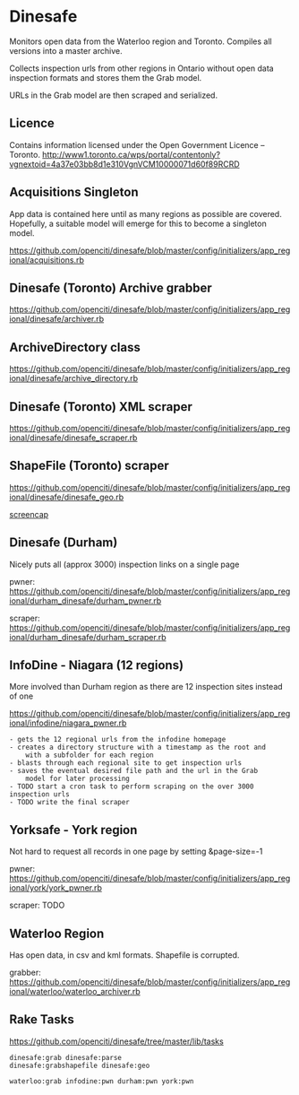 Dinesafe
===

Monitors open data from the Waterloo region and Toronto.
Compiles all versions into a master archive.

Collects inspection urls from other regions in Ontario without
open data inspection formats and stores them the Grab model.

URLs in the Grab model are then scraped and serialized.

Licence
---
Contains information licensed under the Open Government Licence – Toronto.
http://www1.toronto.ca/wps/portal/contentonly?vgnextoid=4a37e03bb8d1e310VgnVCM10000071d60f89RCRD

Acquisitions Singleton
---
App data is contained here until as many regions as possible are covered.
Hopefully, a suitable model will emerge for this to become a singleton model.

https://github.com/openciti/dinesafe/blob/master/config/initializers/app_regional/acquisitions.rb


Dinesafe (Toronto) Archive grabber
---
https://github.com/openciti/dinesafe/blob/master/config/initializers/app_regional/dinesafe/archiver.rb

ArchiveDirectory class
---
https://github.com/openciti/dinesafe/blob/master/config/initializers/app_regional/dinesafe/archive_directory.rb

Dinesafe (Toronto) XML scraper
---
https://github.com/openciti/dinesafe/blob/master/config/initializers/app_regional/dinesafe/dinesafe_scraper.rb

ShapeFile (Toronto) scraper
---
https://github.com/openciti/dinesafe/blob/master/config/initializers/app_regional/dinesafe/dinesafe_geo.rb

[screencap](https://raw.githubusercontent.com/openciti/dinesafe/master/app/assets/images/dev_screenshots/geo.png)


Dinesafe (Durham)
---
Nicely puts all (approx 3000) inspection links on a single page

pwner:
https://github.com/openciti/dinesafe/blob/master/config/initializers/app_regional/durham_dinesafe/durham_pwner.rb

scraper:
https://github.com/openciti/dinesafe/blob/master/config/initializers/app_regional/durham_dinesafe/durham_scraper.rb


InfoDine - Niagara (12 regions)
---

More involved than Durham region as there are 12 inspection sites instead of one

https://github.com/openciti/dinesafe/blob/master/config/initializers/app_regional/infodine/niagara_pwner.rb

    - gets the 12 regional urls from the infodine homepage
    - creates a directory structure with a timestamp as the root and
        with a subfolder for each region
    - blasts through each regional site to get inspection urls
    - saves the eventual desired file path and the url in the Grab
        model for later processing
    - TODO start a cron task to perform scraping on the over 3000 inspection urls
    - TODO write the final scraper

Yorksafe - York region
---

Not hard to request all records in one page by setting &page-size=-1

pwner:
https://github.com/openciti/dinesafe/blob/master/config/initializers/app_regional/york/york_pwner.rb

scraper: TODO

Waterloo Region
---
Has open data, in csv and kml formats. Shapefile is corrupted.

grabber:
https://github.com/openciti/dinesafe/blob/master/config/initializers/app_regional/waterloo/waterloo_archiver.rb

Rake Tasks
---
https://github.com/openciti/dinesafe/tree/master/lib/tasks

    dinesafe:grab dinesafe:parse
    dinesafe:grabshapefile dinesafe:geo

    waterloo:grab infodine:pwn durham:pwn york:pwn

